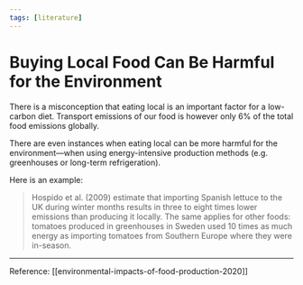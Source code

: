```yaml
---
tags: [literature]
---
```


# Buying Local Food Can Be Harmful for the Environment

There is a misconception that eating local is an important factor for a low-carbon diet. Transport emissions of our food is however only 6% of the total food emissions globally.

There are even instances when eating local can be more harmful for the environment—when using energy-intensive production methods (e.g. greenhouses or long-term refrigeration). 

Here is an example:

> Hospido et al. (2009) estimate that importing Spanish lettuce to the UK during winter months results in three to eight times lower emissions than producing it locally. The same applies for other foods: tomatoes produced in greenhouses in Sweden used 10 times as much energy as importing tomatoes from Southern Europe where they were in-season.

---
Reference: [[environmental-impacts-of-food-production-2020]]
